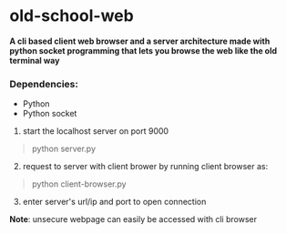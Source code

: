 # old-school-web

**A cli based client web browser and a server architecture made with python socket programming that lets you browse the web like the old terminal way**

### Dependencies:
- Python
- Python socket

1. start the localhost server on port 9000
> python server.py 

2. request to server with client brower by running client browser as:
> python client-browser.py

3. enter server's url/ip and port to open connection

**Note**: unsecure webpage can easily be accessed with cli browser
